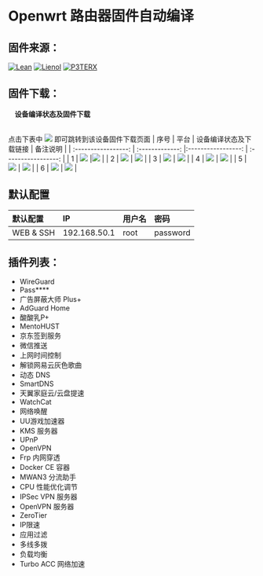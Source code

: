 # Openwrt 路由器固件自动编译

## 固件来源：
[![Lean](https://img.shields.io/badge/Lede-Lean-red.svg?style=flat&logo=appveyor)](https://github.com/coolsnowwolf/lede) 
 [![Lienol](https://img.shields.io/badge/Package-Lienol-blueviolet.svg?style=flat&logo=appveyor)](https://github.com/Lienol/openwrt-package) 
 [![P3TERX](https://img.shields.io/badge/Actions-P3TERX-blueviolet.svg?style=flat&logo=appveyor)](https://github.com/P3TERX/Actions-OpenWrt)


## 固件下载：


 <summary><b>&nbsp;&nbsp;&nbsp; 设备编译状态及固件下载</b></summary>
    
<br/>

点击下表中 [![](https://img.shields.io/badge/设备-passing-32CD32.svg)](https://github.com/Jasonsmod/OpenWrt-DIY/actions) 即可跳转到该设备固件下载页面
|    序号   |     平台     |   设备编译状态及下载链接 | 备注说明   |
| :-----------------: | :-------------: |:-----------------: |  :-----------------: | 
| 1 |        [![](https://img.shields.io/badge/OpenWrt-竞斗云-FFFFFF.svg)](https://github.com/Jasonsmod/Actions-OpenWrt/blob/main/.github/workflows/r619ac.yml)         |[![](https://github.com/Jasonsmod/OpenWrt-DIY/workflows/Build%20G-Dock%20OpenWrt/badge.svg)](https://github.com/Jasonsmod/Actions-OpenWrt/actions/workflows/gdock.yml)  | 
| 2 |     [![](https://img.shields.io/badge/OpenWrt-网件_R7800-FFFFFF.svg)](https://github.com/Jasonsmod/Actions-OpenWrt/blob/main/.github/workflows/R7800.yml)   | [![](https://github.com/Jasonsmod/OpenWrt-DIY/workflows/Build%20Netgear%20R7800%20OpenWrt/badge.svg)](https://github.com/Jasonsmod/Actions-OpenWrt/actions/workflows/R7800.yml) |
| 3 |     [![](https://img.shields.io/badge/OpenWrt-Newifi_D2-FFFFFF.svg)](https://github.com/Jasonsmod/Actions-OpenWrt/blob/main/.github/workflows/R7800.yml)   | [![](https://github.com/Jasonsmod/OpenWrt-DIY/workflows/Build%20Netgear%20R7800%20OpenWrt/badge.svg)](https://github.com/Jasonsmod/Actions-OpenWrt/actions/workflows/R7800.yml) |
| 4 |     [![](https://img.shields.io/badge/OpenWrt-K2P-FFFFFF.svg)](https://github.com/Jasonsmod/Actions-OpenWrt/blob/main/.github/workflows/R7800.yml)   | [![](https://github.com/Jasonsmod/OpenWrt-DIY/workflows/Build%20Netgear%20R7800%20OpenWrt/badge.svg)](https://github.com/Jasonsmod/Actions-OpenWrt/actions/workflows/R7800.yml) |
| 5 |     [![](https://img.shields.io/badge/OpenWrt-X86-FFFFFF.svg)](https://github.com/Jasonsmod/Actions-OpenWrt/blob/main/.github/workflows/R7800.yml)   | [![](https://github.com/Jasonsmod/OpenWrt-DIY/workflows/Build%20Netgear%20R7800%20OpenWrt/badge.svg)](https://github.com/Jasonsmod/Actions-OpenWrt/actions/workflows/R7800.yml) |
| 6 |     [![](https://img.shields.io/badge/OpenWrt-X86_64-FFFFFF.svg)](https://github.com/Jasonsmod/Actions-OpenWrt/blob/main/.github/workflows/R7800.yml)   | [![](https://github.com/Jasonsmod/OpenWrt-DIY/workflows/Build%20Netgear%20R7800%20OpenWrt/badge.svg)](https://github.com/Jasonsmod/Actions-OpenWrt/actions/workflows/R7800.yml) |







## 默认配置

| 默认配置 | IP | 用户名 | 密码 |
| :--- | :--- | :--- | :--- |
| WEB & SSH | 192.168.50.1 | root | password |

## 插件列表：
* WireGuard
* Pass****
* 广告屏蔽大师 Plus+
* AdGuard Home
* 酸酸乳P+
* MentoHUST
* 京东签到服务
* 微信推送
* 上网时间控制
* 解锁网易云灰色歌曲
* 动态 DNS
* SmartDNS
* 天翼家庭云/云盘提速
* WatchCat
* 网络唤醒
* UU游戏加速器
* KMS 服务器
* UPnP
* OpenVPN
* Frp 内网穿透
* Docker CE 容器
* MWAN3 分流助手
* CPU 性能优化调节
* IPSec VPN 服务器
* OpenVPN 服务器
* ZeroTier
* IP限速
* 应用过滤
* 多线多拨
* 负载均衡
* Turbo ACC 网络加速
 

